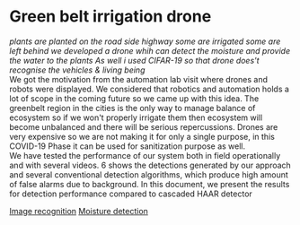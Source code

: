 # Green belt  irrigation drone 
*plants are planted on the road side highway some are irrigated some are left behind we developed a drone whih can detect the moisture and provide the water to the plants 
As well i used CIFAR-19 so that drone does't recognise the vehicles & living being* <br>
We got the motivation from the automation lab visit where drones and robots were displayed. We considered that robotics and automation holds a lot of scope in the coming future so we came up with this idea. The greenbelt region in the cities is the only way to manage balance of ecosystem so if we won't properly irrigate them then ecosystem will become unbalanced and there will be serious repercussions. Drones are very expensive so we are not making it for only a single purpose, in this COVID-19 Phase it can be used for sanitization purpose as well. <br>
We have tested the performance of our system both in field operationally and with several videos. 6 shows the detections generated by our approach and several conventional detection algorithms, which produce high amount of false alarms due to background. In this document, we present the results for detection performance compared to cascaded HAAR detector 

<a href="https://drive.google.com/file/d/1jtIa83fTXa06_k0z7KuzWnnqsW_20Isn/view?usp=sharing"> Image recognition</a>
<a href="https://drive.google.com/file/d/1aOMevDkLqV-2h6JrCrdbppM98tsT-nAp/view?usp=sharing">Moisture detection</a>
